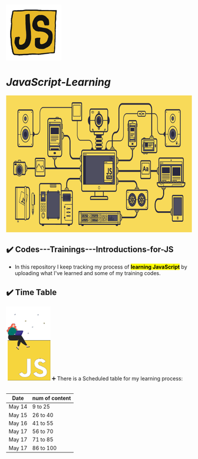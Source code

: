 <img src="assets/giphy.gif" style="width: 150px; height: 150px;">

# ***JavaScript-Learning***

<img src="assets/js.gif" style="width: 1600px; height: 370px;">

## ✔️ Codes---Trainings---Introductions-for-JS

-   In this repository I keep tracking my process of <mark>**learning JavaScript**</mark> by uploading what I've learned and some of my training codes.

## ✔️ Time Table
<img src="assets/js-animation.gif" style="width: 120px; height: 200px;">
➕ There is a Scheduled table for my learning process:
<br><br>

<table>
  <thead>
    <tr>
      <th>Date</th>
      <th>num of content</th>
    </tr>
  </thead>
  <tbody>
    <tr>
      <td>May 14</td>
      <td>9 to 25</td>
    </tr>
    <tr>
      <td>May 15</td>
      <td>26 to 40</td>
    </tr>
    <tr>
      <td>May 16</td>
      <td>41 to 55</td>
    </tr>
    <tr>
      <td>May 17</td>
      <td>56 to 70</td>
    </tr>
    <tr>
      <td>May 17</td>
      <td>71 to 85</td>
    </tr>
    <tr>
      <td>May 17</td>
      <td>86 to 100</td>
    </tr>
  </tbody>
</table>
